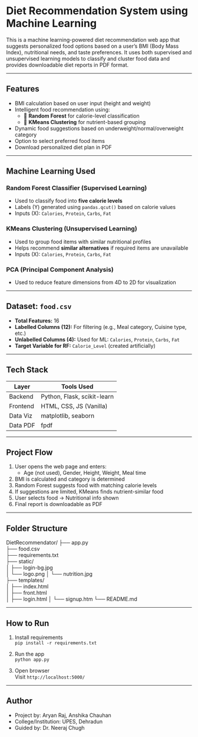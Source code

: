 # Diet Recommendation System using Machine Learning

This is a machine learning-powered diet recommendation web app that suggests personalized food options based on a user’s BMI (Body Mass Index), nutritional needs, and taste preferences. It uses both supervised and unsupervised learning models to classify and cluster food data and provides downloadable diet reports in PDF format.

---

##  Features

- BMI calculation based on user input (height and weight)
- Intelligent food recommendation using:
  - 🔹 **Random Forest** for calorie-level classification
  - 🔹 **KMeans Clustering** for nutrient-based grouping
- Dynamic food suggestions based on underweight/normal/overweight category
- Option to select preferred food items
- Download personalized diet plan in PDF

---

## Machine Learning Used

### Random Forest Classifier (Supervised Learning)
- Used to classify food into **five calorie levels**
- Labels (Y) generated using `pandas.qcut()` based on calorie values
- Inputs (X): `Calories`, `Protein`, `Carbs`, `Fat`

### KMeans Clustering (Unsupervised Learning)
- Used to group food items with similar nutritional profiles
- Helps recommend **similar alternatives** if required items are unavailable
- Inputs (X): `Calories`, `Protein`, `Carbs`, `Fat`

### PCA (Principal Component Analysis)
- Used to reduce feature dimensions from 4D to 2D for visualization

---

## Dataset: `food.csv`

-  **Total Features:** 16
-  **Labelled Columns (12):** For filtering (e.g., Meal category, Cuisine type, etc.)
-  **Unlabelled Columns (4):** Used for ML: `Calories`, `Protein`, `Carbs`, `Fat`
-  **Target Variable for RF:** `Calorie_Level` (created artificially)

---

##  Tech Stack

| Layer       | Tools Used                    |
|-------------|-------------------------------|
| Backend     | Python, Flask, scikit-learn   |
| Frontend    | HTML, CSS, JS (Vanilla)       |
| Data Viz    | matplotlib, seaborn           |
| Data PDF    | fpdf                           |

---

## Project Flow

1. User opens the web page and enters:
   - Age (not used), Gender, Height, Weight, Meal time
2. BMI is calculated and category is determined
3. Random Forest suggests food with matching calorie levels
4. If suggestions are limited, KMeans finds nutrient-similar food
5. User selects food → Nutritional info shown
6. Final report is downloadable as PDF

---

## Folder Structure

DietRecommendator/
├── app.py                         
├── food.csv                       
├── requirements.txt               
├── static/                        
│   ├── login-bg.jpg             
│   └── logo.png
│   └── nutrition.jpg             
├── templates/                     
│   ├── index.html                 
│   ├── front.html                  
│   ├── login.html 
│   └── signup.htm
└── README.md        


---

## How to Run


1. Install requirements  
   `pip install -r requirements.txt`

2. Run the app  
   `python app.py`

3. Open browser  
   Visit `http://localhost:5000/`

---

##  Author

- Project by: Aryan Raj, Anshika Chauhan  
- College/Institution: UPES, Dehradun
- Guided by: Dr. Neeraj Chugh